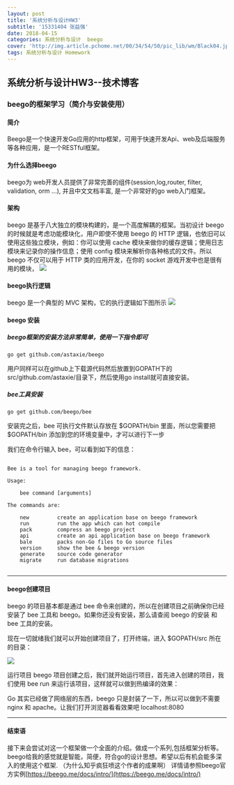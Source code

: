```yaml
---
layout: post
title: '系统分析与设计HW3'
subtitle: '15331404 张益强'
date: 2018-04-15
categories: 系统分析与设计  beego
cover: 'http://img.article.pchome.net/00/34/54/50/pic_lib/wm/Black04.jpg'
tags: 系统分析与设计 Homework
---
```


## 系统分析与设计HW3--技术博客

### beego的框架学习（简介与安装使用）

#### 简介
Beego是一个快速开发Go应用的http框架，可用于快速开发Api、web及后端服务等各种应用，是一个RESTful框架。

#### 为什么选择beego
beego为 web开发人员提供了非常完善的组件(session,log,router, filter, validation, orm ...), 并且中文文档丰富, 是一个非常好的go web入门框架。

#### 架构
beego 是基于八大独立的模块构建的，是一个高度解耦的框架。当初设计 beego 的时候就是考虑功能模块化，用户即使不使用 beego 的 HTTP 逻辑，也依旧可以使用这些独立模块，例如：你可以使用 cache 模块来做你的缓存逻辑；使用日志模块来记录你的操作信息；使用 config 模块来解析你各种格式的文件。所以 beego 不仅可以用于 HTTP 类的应用开发，在你的 socket 游戏开发中也是很有用的模块，
![](https://ws1.sinaimg.cn/large/c3af64f1gy1fqdrmxbtyyj20ha0badgm.jpg)

#### beego执行逻辑
beego 是一个典型的 MVC 架构，它的执行逻辑如下图所示
![](https://ws1.sinaimg.cn/large/c3af64f1gy1fqdrp535d1j20nm08i74v.jpg)

#### beego 安装
##### beego框架的安装方法非常简单，使用一下指令即可

```
go get github.com/astaxie/beego

```

用户同样可以在github上下载源代码然后放置到GOPATH下的src/github.com/astaxie/目录下，然后使用go install就可直接安装。
##### bee工具安装

```
go get github.com/beego/bee

```

安装完之后，bee 可执行文件默认存放在 $GOPATH/bin 里面，所以您需要把 $GOPATH/bin 添加到您的环境变量中，才可以进行下一步

我们在命令行输入 bee，可以看到如下的信息：

```

Bee is a tool for managing beego framework.

Usage:

    bee command [arguments]

The commands are:

    new         create an application base on beego framework
    run         run the app which can hot compile
    pack        compress an beego project
    api         create an api application base on beego framework
    bale        packs non-Go files to Go source files
    version     show the bee & beego version
    generate    source code generator
    migrate     run database migrations


```

----------------

#### beego创建项目
beego 的项目基本都是通过 bee 命令来创建的，所以在创建项目之前确保你已经安装了 bee 工具和 beego。如果你还没有安装，那么请查阅 beego 的安装 和 bee 工具的安装。

现在一切就绪我们就可以开始创建项目了，打开终端，进入 $GOPATH/src 所在的目录：

![](https://ws1.sinaimg.cn/large/c3af64f1gy1fqdrzo244gj20np0leaap.jpg)

运行项目
beego 项目创建之后，我们就开始运行项目，首先进入创建的项目，我们使用 bee run 来运行该项目，这样就可以做到热编译的效果：

Go 其实已经做了网络层的东西，beego 只是封装了一下，所以可以做到不需要 nginx 和 apache。让我们打开浏览器看看效果吧 localhost:8080

--------------------

#### 结束语
接下来会尝试对这一个框架做一个全面的介绍。做成一个系列,包括框架分析等。
beego给我的感觉就是智能，简便，符合go的设计思想。希望以后有机会能多深入的使用这个框架.
（为什么知乎疯狂喷这个作者的成果啊）
详情请参照beego官方实例[https://beego.me/docs/intro/](https://beego.me/docs/intro/)
